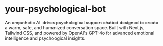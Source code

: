 # your-psychological-bot
An empathetic AI-driven psychological support chatbot designed to create a warm, safe, and humanized conversation space.   Built with Next.js, Tailwind CSS, and powered by OpenAI's GPT-4o for advanced emotional intelligence and psychological insights.
